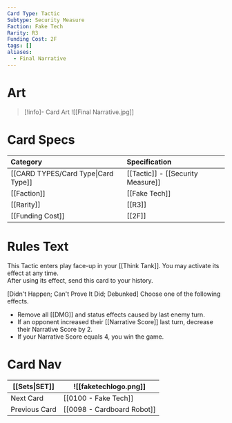```yaml
---
Card Type: Tactic
Subtype: Security Measure
Faction: Fake Tech
Rarity: R3
Funding Cost: 2F
tags: []
aliases:
  - Final Narrative
---
```

# Art

> [!info]- Card Art
> ![[Final Narrative.jpg]]

# Card Specs

| Category | Specification| 
| :--- | :--- |
| [[CARD TYPES/Card Type\|Card Type]] | [[Tactic]] - [[Security Measure]] |  
| [[Faction]] | [[Fake Tech]] |  
| [[Rarity]] | [[R3]] |  
| [[Funding Cost]] | [[2F]] |  

# Rules Text 

This Tactic enters play face-up in your [[Think Tank]]. You may activate its effect at any time.  
After using its effect, send this card to your history.  

[Didn't Happen; Can't Prove It Did; Debunked] Choose one of the following effects.  
- Remove all [[DMG]] and status effects caused by last enemy turn.  
- If an opponent increased their [[Narrative Score]] last turn, decrease their Narrative Score by 2.  
- If your Narrative Score equals 4, you win the game.  

# Card Nav

| [[Sets\|SET]]           | ![[faketechlogo.png]]          |
| ------------- | ------------------------------ |
| Next Card     | [[0100 - Fake Tech]] |
| Previous Card | [[0098 - Cardboard Robot]]         |


